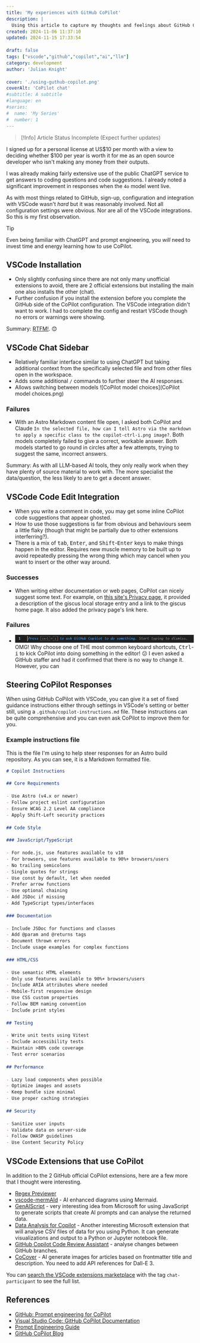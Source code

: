 ```yaml
---
title: 'My experiences with GitHub CoPilot'
description: |
  Using this article to capture my thoughts and feelings about GitHub CoPilot and its integration to Visual Studio Code starting in November 2024. Also assessing value for money for an unfunded open source developer.
created: 2024-11-06 11:37:10
updated: 2024-11-15 17:33:54

draft: false
tags: ["vscode","github","copilot","ai","llm"]
category: development
author: 'Julian Knight'

cover: './using-guthub-copilot.png'
coverAlt: 'CoPilot chat'
#subtitle: A subtitle
#language: en
#series:
#  name: 'My Series'
#  number: 1
---
```


> [!Info] Article Status
> Incomplete (Expect further updates)

I signed up for a personal license at US$10 per month with a view to deciding whether $100 per year is worth it for me as an open source developer who isn't making any money from their outputs.

I was already making fairly extensive use of the public ChatGPT service to get answers to coding questions and code suggestions. I already noted a significant improvement in responses when the `4o` model went live.

As with most things related to GitHub, sign-up, configuration and integration with VSCode wasn't _hard_ but it was reasonably involved. Not all configuration settings were obvious. Nor are all of the VSCode integrations. So this is my first observation. 

> [!Tip]
> Even being familiar with ChatGPT and prompt engineering, you _will_ need to invest time and energy learning how to use CoPilot.

## VSCode Installation

* Only slightly confusing since there are not only many unofficial extensions to avoid, there are 2 official extensions but installing the main one also installs the other (chat).
* Further confusion if you install the extension before you complete the GitHub side of the CoPilot configuration. The VSCode integration didn't want to work. I had to complete the config and restart VSCode though no errors or warnings were showing.

Summary: [RTFM!](https://code.visualstudio.com/docs/copilot/overview). 😊

## VSCode Chat Sidebar

* Relatively familiar interface similar to using ChatGPT but taking additional context from the specifically selected file and from other files open in the workspace.
* Adds some additional `/` commands to further steer the AI responses.
* Allows switching between models ![CoPilot model choices](CoPilot model choices.png)

### Failures

* With an Astro Markdown content file open, I asked both CoPilot and Claude `In the selected file, how can I tell Astro via the markdown to apply a specific class to the copilot-ctrl-i.png image?`. Both models completely failed to give a correct, workable answer. Both models started to go round in circles after a few attempts, trying to suggest the same, incorrect answers.

Summary: As with all LLM-based AI tools, they only really work when they have plenty of source material to work with. The more specialist the data/question, the less likely to are to get a decent answer.

## VSCode Code Edit Integration

* When you write a comment in code, you may get some inline CoPilot code suggestions that appear ghosted.
* How to use those suggestions is far from obvious and behaviours seem a little flaky (though that might be partially due to other extensions interferring?).
* There is a mix of <kbd>tab</kbd>, <kbd>Enter</kbd>, and <kbd>Shift</kbd>-<kbd>Enter</kbd> keys to make things happen in the editor. Requires new muscle memory to be built up to avoid repeatedly pressing the wrong thing which may cancel when you want to insert or the other way around.

### Successes

* When writing either documentation or web pages, CoPilot can nicely suggest some text. For example, on [this site's Privacy page](/privacy), it provided a description of the giscus local storage entry and a link to the giscus home page. It also added the privacy page's link here.

### Failures

* <span class="imgright">![copilot vscode editor prompt](./copilot-ctrl-i.png)</span>OMG! Why choose one of THE most common keyboard shortcuts, <kbd>Ctrl</kbd>-<kbd>i</kbd> to kick CoPilot into doing something in the editor! 😕 I even asked a GitHub staffer and had it confirmed that there is no way to change it. However, you can 

## Steering CoPilot Responses

When using GitHub CoPilot with VSCode, you can give it a set of fixed guidance instructions either through settings in VSCode's setting or better still, using a `.github/copilot-instructions.md` file. These instructions can be quite comprehensive and you can even ask CoPilot to improve them for you.

### Example instructions file

This is the file I'm using to help steer responses for an Astro build repository. As you can see, it is a Markdown formatted file.

```markdown
# Copilot Instructions

## Core Requirements

- Use Astro (v4.x or newer)
- Follow project eslint configuration
- Ensure WCAG 2.2 Level AA compliance
- Apply Shift-Left security practices

## Code Style

### JavaScript/TypeScript

- For node.js, use features available to v18
- For browsers, use features available to 90%+ browsers/users
- No trailing semicolons
- Single quotes for strings
- Use const by default, let when needed
- Prefer arrow functions
- Use optional chaining
- Add JSDoc if missing
- Add TypeScript types/interfaces

### Documentation

- Include JSDoc for functions and classes
- Add @param and @returns tags
- Document thrown errors
- Include usage examples for complex functions

### HTML/CSS

- Use semantic HTML elements
- Only use features available to 90%+ browsers/users
- Include ARIA attributes where needed
- Mobile-first responsive design
- Use CSS custom properties
- Follow BEM naming convention
- Include print styles

## Testing

- Write unit tests using Vitest
- Include accessibility tests
- Maintain >80% code coverage
- Test error scenarios

## Performance

- Lazy load components when possible
- Optimize images and assets
- Keep bundle size minimal
- Use proper caching strategies

## Security

- Sanitize user inputs
- Validate data on server-side
- Follow OWASP guidelines
- Use Content Security Policy
```

## VSCode Extensions that use CoPilot

In addition to the 2 GitHub official CoPilot extensions, here are a few more that I thought were interesting.

* [Regex Previewer](https://marketplace.visualstudio.com/items?itemName=chrmarti.regex)
* [vscode-mermAId](https://marketplace.visualstudio.com/items?itemName=ms-vscode.copilot-mermaid-diagram) - AI enhanced diagrams using Mermaid.
* [GenAIScript](https://marketplace.visualstudio.com/items?itemName=genaiscript.genaiscript-vscode) - very interesting idea from Microsoft for using JavaScript to generate scripts that create AI prompts and can analyse the returned data.
* [Data Analysis for Copilot](https://marketplace.visualstudio.com/items?itemName=ms-vscode.vscode-copilot-data-analysis) - Another interesting Microsoft extension that will analyse CSV files of data for you using Python. It can generate visualizations and output to a Python or Jupyter notebook file.
* [GitHub Copilot Code Review Assistant](https://marketplace.visualstudio.com/items?itemName=Codereviewforgithubcopilot.github-copilot-code-review) - analyse changes between GitHub branches.
* [CoCover](https://marketplace.visualstudio.com/items?itemName=MayaShavinStudio.cocover) - AI generate images for articles based on frontmatter title and description. You need to add API references for Dall-E 3.

You can [search the VSCode extensions marketplace](https://marketplace.visualstudio.com/search?term=tag%3Achat-participant&target=VSCode&category=All%20categories&sortBy=Relevance) with the tag `chat-participant` to see the full list.

## References

* [GitHub: Prompt engineering for CoPilot](https://docs.github.com/en/copilot/using-github-copilot/prompt-engineering-for-github-copilot)
* [Visual Studio Code: GitHub CoPilot Documentation](https://code.visualstudio.com/docs/copilot/overview)
* [Prompt Engineering Guide](https://www.promptingguide.ai)
* [GitHub CoPilot Blog](https://github.blog/changelog/label/copilot/)
